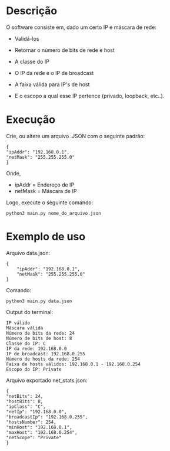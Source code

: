 <!-- Este projeto pode ser encontrado no GitHub atráves deste link: https://github.com/MathBatistela/aps_redes -->

# Descrição

O software consiste em, dado um certo IP e máscara de rede:
 * Validá-los
 
 * Retornar o número de bits de rede e host

 * A classe do IP
 
 * O IP da rede e o IP de broadcast
 
 * A faixa válida para IP's de host      
 
 * E o escopo a qual esse IP pertence (privado, loopback, etc..).          

# Execução

Crie, ou altere um arquivo .JSON com o seguinte padrão:

    { 
    "ipAddr": "192.168.0.1",
    "netMask": "255.255.255.0"
    }

Onde,

* ipAddr = Endereço de IP
* netMask = Máscara de IP

Logo, execute o seguinte comando:

```
python3 main.py nome_do_arquivo.json
```

# Exemplo de uso

Arquivo data.json:
```
{
    "ipAddr": "192.168.0.1",
    "netMask": "255.255.255.0"
}
```

Comando:
```
python3 main.py data.json
```

Output do terminal:
```
IP válido
Máscara válida
Número de bits da rede: 24
Número de bits de host: 8
Classe do IP: C
IP da rede: 192.168.0.0
IP de broadcast: 192.168.0.255
Número de hosts da rede: 254
Faixa de hosts válidos: 192.168.0.1 - 192.168.0.254
Escopo do IP: Private
```

Arquivo exportado net_stats.json:
```
{
"netBits": 24,
"hostBits": 8,
"ipClass": "C",
"netIp": "192.168.0.0",
"broadcastIp": "192.168.0.255",
"hostsNumber": 254,
"minHost": "192.168.0.1",
"maxHost": "192.168.0.254",
"netScope": "Private"
}
```
